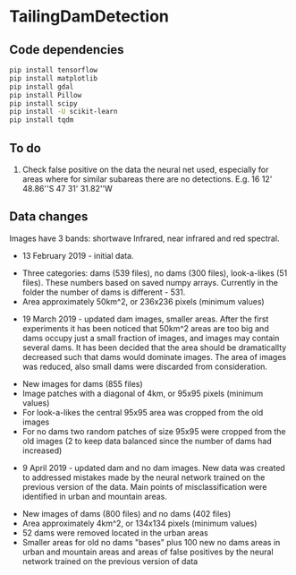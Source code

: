 # TailingDamDetection

## Code dependencies
```bash
pip install tensorflow
pip install matplotlib
pip install gdal
pip install Pillow
pip install scipy
pip install -U scikit-learn
pip install tqdm
```

## To do
1. Check false positive on the data the neural net used, especially for areas where for similar subareas there are no detections. E.g. 16 12' 48.86''S 47 31' 31.82''W

## Data changes
Images have 3 bands: shortwave Infrared, near infrared and red spectral.

* 13 February 2019 - initial data. 
- Three categories: dams (539 files), no dams (300 files), look-a-likes (51 files). These numbers based on saved numpy arrays. Currently in the folder the number of dams is different - 531. 
- Area approximately 50km^2, or 236x236 pixels (minimum values)

* 19 March 2019 - updated dam images, smaller areas. After the first experiments it has been noticed that 50km^2 areas are too big and dams occupy just a small fraction of images, and images may contain several dams. It has been decided that the area should be dramaticallty decreased such that dams would dominate images. The area of images was reduced, also small dams were discarded from consideration.
- New images for dams (855 files)
- Image patches with a diagonal of 4km, or 95x95 pixels (minimum values)
- For look-a-likes the central 95x95 area was cropped from the old images
- For no dams two random patches of size 95x95 were cropped from the old images (2 to keep data balanced since the number of dams had increased)

* 9 April 2019 - updated dam and no dam images. New data was created to addressed mistakes made by the neural network trained on the previous version of the data. Main points of misclassification were identified in urban and mountain areas.
- New images of dams (800 files) and no dams (402 files)
- Area approximately 4km^2, or 134x134 pixels (minimum values)
- 52 dams were removed located in the urban areas
- Smaller areas for old no dams "bases" plus 100 new no dams areas in urban and mountain areas and areas of false positives by the neural network trained on the previous version of data

